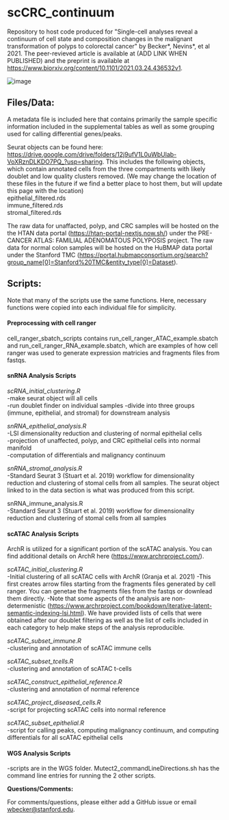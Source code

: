 # scCRC_continuum

Repository to host code produced for "Single-cell analyses reveal a continuum of cell state and composition changes in the malignant transformation of polyps to colorectal cancer" by Becker*, Nevins*, et al 2021. The peer-revieved article is available at (ADD LINK WHEN PUBLISHED) and the preprint is available at https://www.biorxiv.org/content/10.1101/2021.03.24.436532v1.  

![image](https://user-images.githubusercontent.com/15204322/147711771-0a5e3292-095c-443a-a0ef-9d8bf7afb181.png)

## Files/Data: ## 
A metadata file is included here that contains primarily the sample specific information included in the supplemental tables as well as some grouping used for calling differential genes/peaks.

Seurat objects can be found here: https://drive.google.com/drive/folders/12j9ufV1L0uWbUlab-VoXRznDLKDO7PQ_?usp=sharing. This includes the following objects, which contain annotated cells from the three compartments with likely doublet and low quality clusters removed. (We may change the location of these files in the future if we find a better place to host them, but will update this page with the location)  
epithelial_filtered.rds  
immune_filtered.rds  
stromal_filtered.rds  

The raw data for unaffacted, polyp, and CRC samples will be hosted on the the HTAN data portal (https://htan-portal-nextjs.now.sh/) under the PRE-CANCER ATLAS: FAMILIAL ADENOMATOUS POLYPOSIS project. The raw data for normal colon samples will be hosted on the HuBMAP data portal under the Stanford TMC (https://portal.hubmapconsortium.org/search?group_name[0]=Stanford%20TMC&entity_type[0]=Dataset). 

## Scripts: ##
Note that many of the scripts use the same functions. Here, necessary functions were copied into each individual file for simplicity. 

#### Preprocessing with cell ranger ####  
cell_ranger_sbatch_scripts contains run_cell_ranger_ATAC_example.sbatch and run_cell_ranger_RNA_example.sbatch, which are examples of how cell ranger was used to generate expression matricies and fragments files from fastqs. 

#### snRNA Analysis Scripts ####  
*scRNA_initial_clustering.R*  
-make seurat object will all cells  
-run doublet finder on individual samples
-divide into three groups (immune, epithelial, and stromal) for downstream analysis  

*snRNA_epithelial_analysis.R*  
-LSI dimensionality reduction and clustering of normal epithelial cells  
-projection of unaffected, polyp, and CRC epithelial cells into normal manifold  
-computation of differentials and malignancy continuum  

*snRNA_stromal_analysis.R*  
-Standard Seurat 3 (Stuart et al. 2019) workflow for dimensionality reduction and clustering of stomal cells from all samples. The seurat object linked to in the data section is what was produced from this script. 

snRNA_immune_analysis.R  
-Standard Seurat 3 (Stuart et al. 2019) workflow for dimensionality reduction and clustering of stomal cells from all samples

#### scATAC Analysis Scripts ####  
ArchR is utilized for a significant portion of the scATAC analysis. You can find additional details on ArchR here (https://www.archrproject.com/).

*scATAC_initial_clustering.R*  
-Initial clustering of all scATAC cells with ArchR (Granja et al. 2021)
-This first creates arrow files starting from the fragments files generated by cell ranger. You can genetae the fragments files from the fastqs or downlead them directly. 
-Note that some aspects of the analysis are non-determenistic (https://www.archrproject.com/bookdown/iterative-latent-semantic-indexing-lsi.html). We have provided lists of cells that were obtained after our doublet filtering as well as the list of cells included in each category to help make steps of the analysis reproducible.

*scATAC_subset_immune.R*  
-clustering and annotation of scATAC immune cells

*scATAC_subset_tcells.R*  
-clustering and annotation of scATAC t-cells

*scATAC_construct_epithelial_reference.R*  
-clustering and annotation of normal reference 

*scATAC_project_diseased_cells.R*  
-script for projecting scATAC cells into normal reference  

*scATAC_subset_epithelial.R*  
-script for calling peaks, computing malignancy continuum, and computing differentials for all scATAC epithelial cells

#### WGS Analysis Scripts ####  
-scripts are in the WGS folder. Mutect2_commandLineDirections.sh has the command line entries for running the 2 other scripts.  

**Questions/Comments:**

For comments/questions, please either add a GitHub issue or email wbecker@stanford.edu.
